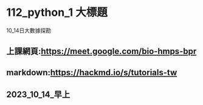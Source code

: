# 112_python_1 大標題
10_14日大數據探勘

## 上課網頁:https://meet.google.com/bio-hmps-bpr
## markdown:https://hackmd.io/s/tutorials-tw

## 2023_10_14_早上
